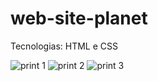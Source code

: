 # web-site-planet

Tecnologias: HTML e CSS

![print 1](https://user-images.githubusercontent.com/119339116/222794830-6cb81dea-4547-4e27-83ea-9aae2482fcf1.png)
![print 2](https://user-images.githubusercontent.com/119339116/222794835-6ca7dcce-8798-4c9c-a13b-ed919e842f1c.png)
![print 3](https://user-images.githubusercontent.com/119339116/222794846-50ce1fbd-da4d-408c-9061-7b5b786185bd.png)
